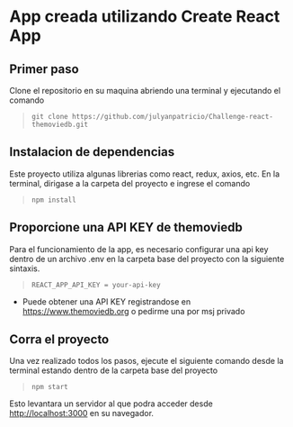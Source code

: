 # App creada utilizando Create React App


## Primer paso

Clone el repositorio en su maquina abriendo una terminal y ejecutando el comando

> `git clone https://github.com/julyanpatricio/Challenge-react-themoviedb.git`

## Instalacion de dependencias

Este proyecto utiliza algunas librerias como react, redux, axios, etc.
En la terminal, dirigase a la carpeta del proyecto e ingrese el comando

> `npm install`

## Proporcione una API KEY de themoviedb

Para el funcionamiento de la app, es necesario configurar una api key dentro de un archivo .env en la carpeta base del proyecto con la siguiente sintaxis.

> `REACT_APP_API_KEY = your-api-key`
* Puede obtener una API KEY registrandose en https://www.themoviedb.org o pedirme una por msj privado

## Corra el proyecto

Una vez realizado todos los pasos, ejecute el siguiente comando desde la terminal estando dentro de la carpeta base del proyecto
> `npm start`

Esto levantara un servidor al que podra acceder desde [http://localhost:3000](http://localhost:3000) en su navegador.
